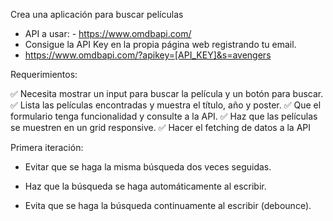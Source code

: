 Crea una aplicación para buscar películas

- API a usar: - https://www.omdbapi.com/
- Consigue la API Key en la propia página web registrando tu email.
- https://www.omdbapi.com/?apikey=[API_KEY]&s=avengers

Requerimientos:

✅ Necesita mostrar un input para buscar la película y un botón para buscar.
✅ Lista las películas encontradas y muestra el título, año y poster.
✅ Que el formulario tenga funcionalidad y consulte a la API.
✅ Haz que las películas se muestren en un grid responsive.
✅ Hacer el fetching de datos a la API 

Primera iteración:

- Evitar que se haga la misma búsqueda dos veces seguidas.

- Haz que la búsqueda se haga automáticamente al escribir.

- Evita que se haga la búsqueda continuamente al escribir (debounce).
